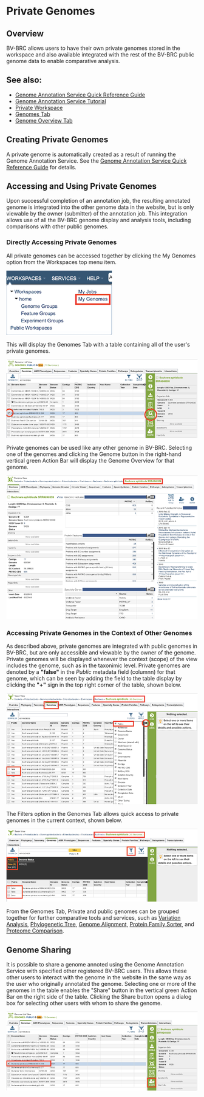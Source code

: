 # Private Genomes

## Overview
BV-BRC allows users to have their own private genomes stored in the workspace and also available integrated with the rest of the BV-BRC public genome data to enable comparative analysis.

## See also:
  * [Genome Annotation Service Quick Reference Guide](../services/genome_annotation_service.html)
  * [Genome Annotation Service Tutorial](../../tutorial/genome_annotation/annotation.html)
  * [Private Workspace](../workspaces/workspace.html)
  * [Genomes Tab](../organisms_taxon/genomes.html)
  * [Genome Overview Tab](../organisms_genome/overview.html)

## Creating Private Genomes
A private genome is automatically created as a result of running the Genome Annotation Service. See the [Genome Annotation Service Quick Reference Guide](../services/genome_annotation_service.html) for details.

## Accessing and Using Private Genomes
Upon successful completion of an annotation job, the resulting annotated genome is integrated into the other genome data in the website, but is only viewable by the owner (submitter) of the annotation job. This integration allows use of all the BV-BRC genome display and analysis tools, including comparisons with other public genomes.

### Directly Accessing Private Genomes

All private genomes can be accessed together by clicking the My Genomes option from the Workspaces top menu item.

![My Genomes Menu Option](../images/my_genomes_menu_option.png)

This will display the Genomes Tab with a table containing all of the user's private genomes.

![Genomes Tab with List of Private Genomes](../images/private_genomes_list.png)

Private genomes can be used like any other genome in BV-BRC. Selecting one of the genomes and clicking the Genome button in the right-hand vertical green Action Bar will display the Genome Overview for that genome.

![Private Genome Overview Tab](../images/private_genome_overview.png)

### Accessing Private Genomes in the Context of Other Genomes

As described above, private genomes are integrated with public genomes in BV-BRC, but are only accessible and viewable by the owner of the genome. Private genomes will be displayed whenever the context (scope) of the view includes the genome, such as in the taxonimic level. Private genomes are denoted by a **"false"** in the *Public* metadata field (columnn) for that genome, which can be seen by adding the field to the table display by clicking the **"+"** sign in the top right corner of the table, shown below.

![Public Field in Genome Metadata](../images/genomes_public_field.png)

The Filters option in the Genomes Tab allows quick access to private genomes in the current context, shown below.

![Genomes Filtered to Private](../images/filtered_private_genomes.png)

From the Genomes Tab, Private and public genomes can be grouped together for further comparative tools and services, such as [Variation Analysis](../services/variation_analysis_service.html), [Phylogenetic Tree](../services/phylogenetic_tree_building_service.html), [Genome Alignment](../services/genome_alignment_service.html), [Protein Family Sorter](../services/protein_family_service.html), and [Proteome Comparison](../services/proteome_comparison_service.html). 

## Genome Sharing
It is possible to share a genome annoted using the Genome Annotation Service with specified other registered BV-BRC users. This allows these other users to interact with the genome in the website in the same way as the user who originally annotated the genome. Selecting one or more of the genomes in the table enables the "Share" button in the vertical green Action Bar on the right side of the table. Clicking the Share button opens a dialog box for selecting other users with whom to share the genome.

![Sharing a Private Genome](../images/share_private_genome.png)
